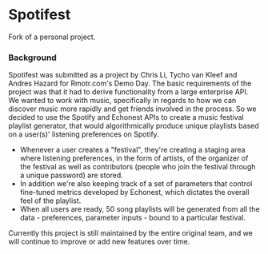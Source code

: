 # Spotifest

Fork of a personal project.

### Background

Spotifest was submitted as a project by Chris Li, Tycho van Kleef and Andres Hazard for Rmotr.com's Demo Day.
The basic requirements of the project was that it had to derive functionality from a large enterprise API. We wanted
to work with music, specifically in regards to how we can discover music more rapidly and get friends involved in the
process. So we decided to use the Spotify and Echonest APIs to create a music festival playlist generator, that would 
algorithmically produce unique playlists based on a user(s)' listening preferences on Spotify. 

- Whenever a user creates a "festival", they're creating a staging area where listening preferences, in the form of artists, of the organizer of the
festival as well as contributors (people who join the festival through a unique password) are stored. 
- In addition we're also keeping track of a set of parameters that control fine-tuned metrics developed by Echonest, which dictates the overall
feel of the playlist. 
- When all users are ready, 50 song playlists will be generated from all the data - preferences, parameter inputs - bound 
to a particular festival.

Currently this project is still maintained by the entire original team, and we will continue to improve or add new features
over time.
